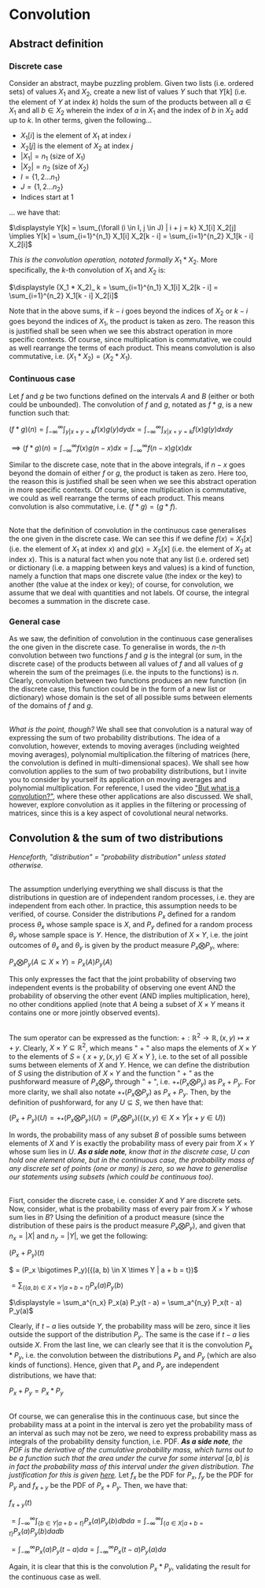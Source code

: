 # Convolution

## Abstract definition
### Discrete case
Consider an abstract, maybe puzzling problem. Given two lists (i.e. ordered sets) of values $X_1$ and $X_2$, create a new list of values $Y$ such that $Y[k]$ (i.e. the element of $Y$ at index $k$) holds the sum of the products between all $a \in X_1$ and all $b \in X_2$ wherein the index of $a$ in $X_1$ and the index of $b$ in $X_2$ add up to $k$. In other terms, given the following...

- $X_1[i]$ is the element of $X_1$ at index $i$
- $X_2[j]$ is the element of $X_2$ at index $j$
- $|X_1| = n_1$ (size of $X_1$)
- $|X_2| = n_2$ (size of $X_2$)
- $I = \{1, 2 ... n_1\}$
- $J = \{1, 2 ... n_2\}$
- Indices start at $1$

... we have that:

$\displaystyle Y[k] = \sum_{\forall (i \in I, j \in J) | i + j = k} X_1[i] X_2[j] \implies Y[k] = \sum_{i=1}^{n_1} X_1[i] X_2[k - i] = \sum_{i=1}^{n_2} X_1[k - i] X_2[i]$

_This is the convolution operation, notated formally_ $X_1 * X_2$. More specifically, the $k$-th convolution of $X_1$ and $X_2$ is:

$\displaystyle (X_1 * X_2)_ k = \sum_{i=1}^{n_1} X_1[i] X_2[k - i] = \sum_{i=1}^{n_2} X_1[k - i] X_2[i]$

Note that in the above sums, if $k - i$ goes beyond the indices of $X_2$ or $k - i$ goes beyond the indices of $X_1$, the product is taken as zero. The reason this is justified shall be seen when we see this abstract operation in more specific contexts. Of course, since multiplication is commutative, we could as well rearrange the terms of each product. This means convolution is also commutative, i.e. $(X_1 * X_2)=(X_2 * X_1)$.

### Continuous case
Let $f$ and $g$ be two functions defined on the intervals $A$ and $B$ (either or both could be unbounded). The convolution of $f$ and $g$, notated as $f * g$, is a new function such that:

$\displaystyle (f * g)(n) = \int_{-\infty}^{\infty} \int_{y|x+y=k} f(x)g(y) dy dx = \int_{-\infty}^{\infty} \int_{x|x+y=k} f(x)g(y) dx dy$

$\displaystyle \implies (f * g)(n) = \int_{-\infty}^{\infty} f(x)g(n-x) dx = \int_{-\infty}^{\infty} f(n-x)g(x) dx$

Similar to the discrete case, note that in the above integrals, if $n - x$ goes beyond the domain of either $f$ or $g$, the product is taken as zero. Here too, the reason this is justified shall be seen when we see this abstract operation in more specific contexts. Of course, since multiplication is commutative, we could as well rearrange the terms of each product. This means convolution is also commutative, i.e. $(f * g)=(g * f)$.
<br><br>

Note that the definition of convolution in the continuous case generalises the one given in the discrete case. We can see this if we define $f(x) = X_1[x]$ (i.e. the element of $X_1$ at index $x$) and $g(x) = X_2[x]$ (i.e. the element of $X_2$ at index $x$). This is a natural fact when you note that any list (i.e. ordered set) or dictionary (i.e. a mapping between keys and values) is a kind of function, namely a function that maps one discrete value (the index or the key) to another (the value at the index or key); of course, for convolution, we assume that we deal with quantities and not labels. Of course, the integral becomes a summation in the discrete case.

### General case
As we saw, the definition of convolution in the continuous case generalises the one given in the discrete case. To generalise in words, the $n$-th convolution between two functions $f$ and $g$ is the integral (or sum, in the discrete case) of the products between all values of $f$ and all values of $g$ wherein the sum of the preimages (i.e. the inputs to the functions) is $n$. Clearly, convolution between two functions produces an new function (in the discrete case, this function could be in the form of a new list or dictionary) whose domain is the set of all possible sums between elements of the domains of $f$ and $g$.
<br><br>

_What is the point, though?_ We shall see that convolution is a natural way of expressing the sum of two probability distributions. The idea of a convolution, however, extends to moving averages (including weighted moving averages), polynomial multiplication.the filtering of matrices (here, the convolution is defined in multi-dimensional spaces). We shall see how convolution applies to the sum of two probability distributions, but I invite you to consider by yourself its application on moving averages and polynomial multiplication. For reference, I used the video ["But what is a convolution?"](https://www.youtube.com/watch?v=KuXjwB4LzSA), where these other applications are also discussed. We shall, however, explore convolution as it applies in the filtering or processing of matrices, since this is a key aspect of covolutional neural networks.

## Convolution & the sum of two distributions
_Henceforth, "distribution" = "probability distribution" unless stated otherwise._
<br><br>

The assumption underlying everything we shall discuss is that the distributions in question are of independent random processes, i.e. they are independent from each other. In practice, this assumption needs to be verified, of course. Consider the distributions $P_x$ defined for a random process $\theta_x$ whose sample space is $X$, and $P_y$ defined for a random process $\theta_y$ whose sample space is $Y$. Hence, the distribution of $X \times Y$, i.e. the joint outcomes of $\theta_x$ and $\theta_y$ is given by the product measure $P_x \bigotimes P_y$, where:

$P_x \bigotimes P_y(A \subseteq X \times Y) = P_x(A) P_y(A)$

This only expresses the fact that the joint probability of observing two independent events is the probability of observing one event AND the probability of observing the other event (AND implies multiplication, here), no other conditions applied (note that $A$ being a subset of $X \times Y$ means it contains one or more jointly observed events).
<br><br>

The sum operator can be expressed as the function: $+:\mathbb{R}^2 \rightarrow \mathbb{R}, (x, y) \mapsto x + y$. Clearly, $X \times Y \subseteq \mathbb{R}^2$, which means " $+$ " also maps the elements of $X \times Y$ to the elements of $S$ = { $x + y, (x, y) \in X \times Y$ }, i.e. to the set of all possible sums between elements of $X$ and $Y$. Hence, we can define the distribution of $S$ using the distribution of $X \times Y$ and the function " $+$ " as the pushforward measure of $P_x \bigotimes P_y$ through " $+$ ", i.e. $+_* (P_x \bigotimes P_y)$ as $P_x + P_y$. For more clarity, we shall also notate $+_* (P_x \bigotimes P_y)$ as $P_x + P_y$. Then, by the definition of pushforward, for any $U \subseteq S$, we then have that:

$(P_x + P_y)(U) = +_*(P_x \bigotimes P_y)(U) = (P_x \bigotimes P_y)(\{(x, y) \in X \times Y | x + y \in U\})$

In words, the probability mass of any subset $B$ of possible sums between elements of $X$ and $Y$ is exactly the probability mass of every pair from $X \times Y$ whose sum lies in $U$. **_As a side note_**_, know that in the discrete case,_ $U$ _can hold one element alone, but in the continuous case, the probability mass of any discrete set of points (one or many) is zero, so we have to generalise our statements using subsets (which could be continuous too)_.
<br><br>

Fisrt, consider the discrete case, i.e. consider $X$ and $Y$ are discrete sets. Now, consider, what is the probability mass of every pair from $X \times Y$ whose sum lies in $B$? Using the definition of a product measure (since the distribution of these pairs is the product measure $P_x \bigotimes P_y$), and given that $n_x = |X|$ and $n_y = |Y|$, we get the following:

$(P_x + P_y)(t)$

$ = (P_x \bigotimes P_y)(\{(a, b) \in X \times Y | a + b = t\})$

$\displaystyle = \sum_{\{(a, b) \in X \times Y | a + b = t\}} P_x(a) P_y(b)$

$\displaystyle = \sum_a^{n_x} P_x(a) P_y(t - a) = \sum_a^{n_y} P_x(t - a) P_y(a)$

Clearly, if $t - a$ lies outside $Y$, the probability mass will be zero, since it lies outside the support of the distribution $P_y$. The same is the case if $t - a$ lies outside $X$. From the last line, we can clearly see that it is the convolution $P_x * P_y$, i.e. the convolution between the distributions $P_x$ and $P_y$ (which are also kinds of functions). Hence, given that $P_x$ and $P_y$ are independent distributions, we have that:

$P_x + P_y = P_x * P_y$
<br><br>

Of course, we can generalise this in the continuous case, but since the probability mass at a point in the interval is zero yet the probability mass of an interval as such may not be zero, we need to express probability mass as integrals of the probability density function, i.e. PDF. **_As a side note_**_, the PDF is the derivative of the cumulative probability mass, which turns out to be a function such that the area under the curve for some interval_ $[a, b]$ _is in fact the probability mass of this interval under the given distribution. The justification for this is given [here](https://github.com/pranigopu/appliedStatistics/blob/585f2ad9373a779e0a4dfcfcb23304b790522f1a/expansion/QP-Quantifying%20Probability.md)._ Let $f_x$ be the PDF for $P_x$, $f_y$ be the PDF for $P_y$ and $f_{x+y}$ be the PDF of $P_x + P_y$. Then, we have that:

$f_{x+y}(t)$

$\displaystyle = \int_{-\infty}^{\infty} \int_{\{b \in Y | a + b = t\}} P_x(a) P_y(b) db da = \int_{-\infty}^{\infty} \int_{\{a \in X | a + b = t\}} P_x(a) P_y(b) da db$

$\displaystyle = \int_{-\infty}^{\infty}  P_x(a) P_y(t-a) da = \int_{-\infty}^{\infty} P_x(t-a) P_y(a) da$

Again, it is clear that this is the convolution $P_x * P_y$, validating the result for the continuous case as well.
